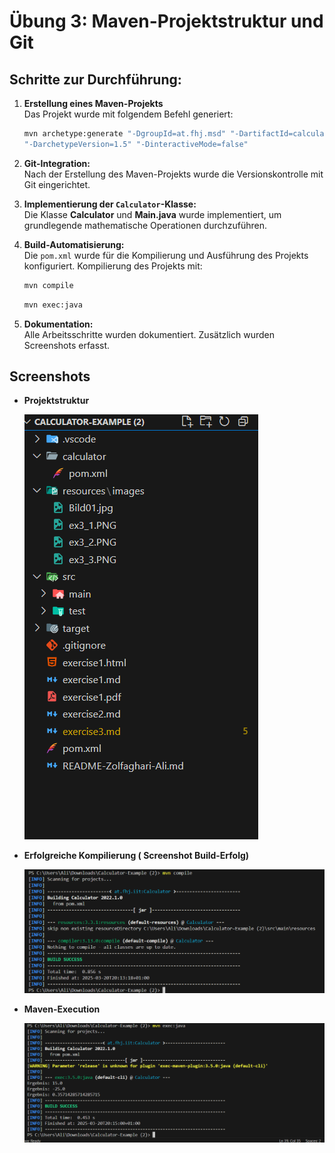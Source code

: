 # Übung 3: Maven-Projektstruktur und Git

## Schritte zur Durchführung:

1. **Erstellung eines Maven-Projekts**   
    Das Projekt wurde mit folgendem Befehl generiert:

    ```sh
    mvn archetype:generate "-DgroupId=at.fhj.msd" "-DartifactId=calculator" "-DarchetypeArtifactId=maven-archetype-quickstart"
    "-DarchetypeVersion=1.5" "-DinteractiveMode=false"
    ```

2. **Git-Integration:**  
  Nach der Erstellung des Maven-Projekts wurde die Versionskontrolle mit Git eingerichtet. 

3. **Implementierung der `Calculator`-Klasse:**  
   Die Klasse **Calculator** und **Main.java** wurde implementiert, um grundlegende mathematische Operationen durchzuführen.
4. **Build-Automatisierung:**  
  Die `pom.xml` wurde für die Kompilierung und Ausführung des Projekts konfiguriert.
  Kompilierung des Projekts mit:
     ```sh
     mvn compile
     ```

     ```sh
     mvn exec:java
     ```

5. **Dokumentation:**  
   Alle Arbeitsschritte wurden dokumentiert. Zusätzlich wurden Screenshots erfasst.

## Screenshots

- **Projektstruktur**  
  
  ![Projektstruktur](resources/images/ex3_1.PNG)

- **Erfolgreiche Kompilierung ( Screenshot Build-Erfolg)**  
  
  ![ Screenshot Build-Erfolg](resources/images/ex3_2.PNG)

- **Maven-Execution**  
  
  ![Screenshot Maven-Execution](resources/images/ex3_3.PNG)
